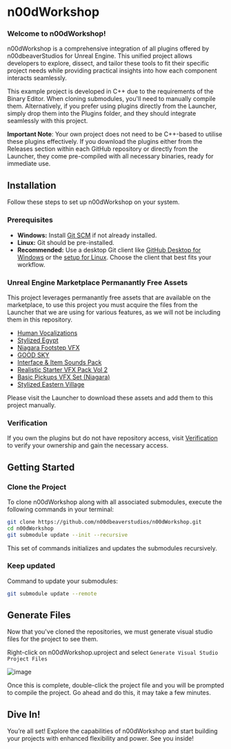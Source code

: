 # n00dWorkshop

### Welcome to n00dWorkshop!

n00dWorkshop is a comprehensive integration of all plugins offered by n00dbeaverStudios for Unreal Engine. This unified project allows developers to explore, dissect, and tailor these tools to fit their specific project needs while providing practical insights into how each component interacts seamlessly.

This example project is developed in C++ due to the requirements of the Binary Editor. When cloning submodules, you'll need to manually compile them. Alternatively, if you prefer using plugins directly from the Launcher, simply drop them into the Plugins folder, and they should integrate seamlessly with this project.

**Important Note**: Your own project does not need to be C++-based to utilise these plugins effectively. If you download the plugins either from the Releases section within each GitHub repository or directly from the Launcher, they come pre-compiled with all necessary binaries, ready for immediate use.

## Installation

Follow these steps to set up n00dWorkshop on your system.

### Prerequisites
- **Windows:** Install [Git SCM](https://git-scm.com/) if not already installed.
- **Linux:** Git should be pre-installed.
- **Recommended:** Use a desktop Git client like [GitHub Desktop for Windows](https://desktop.github.com/) or the [setup for Linux](https://gist.github.com/berkorbay/6feda478a00b0432d13f1fc0a50467f1). Choose the client that best fits your workflow.

### Unreal Engine Marketplace Permanantly Free Assets
This project leverages permanantly free assets that are available on the marketplace, to use this project you must acquire the files from the Launcher that we are using for various features, as we will not be including them in this repository. 

- [Human Vocalizations](https://www.unrealengine.com/marketplace/en-US/product/human-vocalizations)
- [Stylized Egypt](https://www.unrealengine.com/marketplace/en-US/product/stylized-egypt)
- [Niagara Footstep VFX](https://www.unrealengine.com/marketplace/en-US/product/niagara-footstep-vfx)
- [GOOD SKY](https://www.unrealengine.com/marketplace/en-US/product/good-sky)
- [Interface & Item Sounds Pack](https://www.unrealengine.com/marketplace/en-US/product/interface-item-sounds-pack)
- [Realistic Starter VFX Pack Vol 2](https://www.unrealengine.com/marketplace/en-US/product/realistic-starter-vfx-pack-vol)
- [Basic Pickups VFX Set (Niagara)](https://www.unrealengine.com/marketplace/en-US/product/basic-pickups-vfx-set-niagara?sessionInvalidated=true)
- [Stylized Eastern Village](https://www.unrealengine.com/marketplace/en-US/product/stylized-eastern-village)

Please visit the Launcher to download these assets and add them to this project manually. 

### Verification
If you own the plugins but do not have repository access, visit [Verification](https://verify.n00dbeaverstudios.com/) to verify your ownership and gain the necessary access.

## Getting Started

### Clone the Project
To clone n00dWorkshop along with all associated submodules, execute the following commands in your terminal:
```bash
git clone https://github.com/n00dbeaverstudios/n00dWorkshop.git
cd n00dWorkshop
git submodule update --init --recursive
```
This set of commands initializes and updates the submodules recursively.

### Keep updated
Command to update your submodules:

```bash
git submodule update --remote
```

## Generate Files
Now that you've cloned the repositories, we must generate visual studio files for the project to see them. 

Right-click on n00dWorkshop.uproject and select `Generate Visual Studio Project Files`

![image](https://github.com/n00dbeaverstudios/n00dWorkshop/assets/20903421/b0409a19-1a48-4a93-abfe-5a7262da3f34)

Once this is complete, double-click the project file and you will be prompted to compile the project. Go ahead and do this, it may take a few minutes.

## Dive In!
You’re all set! Explore the capabilities of n00dWorkshop and start building your projects with enhanced flexibility and power. See you inside!
